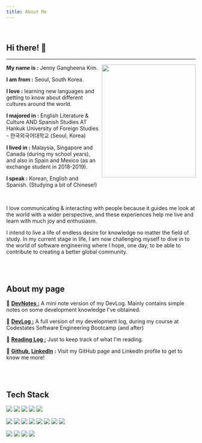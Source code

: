 ```yaml
---
title: About Me
---
```

<br />

## Hi there! 👋
---

<img src="https://user-images.githubusercontent.com/85834764/151697276-79d58a10-887c-43d4-bcb3-ab96acb9950c.jpg" height="300px" width="250px" align="right">


**My name is :** Jenny Gangheena Kim. 

**I am from :** Seoul, South Korea. 

**I love :** learning new languages and getting to know about different cultures around the world. 

**I majored in :**
English Literature & Culture AND Spanish Studies AT Hankuk University of Foreign Studies - 한국외국어대학교 (Seoul, Korea)

**I lived in :** Malaysia, Singapore and Canada (during my school years), and also in Spain and Mexico (as an exchange student in 2018-2019).

**I speak :** Korean, English and Spanish. (Studying a bit of Chinese!)

<br />

I love communicating & interacting with people because it guides me look at the world with a wider perspective, and these experiences help me live and learn with much joy and enthusiasm.

I intend to live a life of endless desire for knowledge no matter the field of study. In my current stage in life, I am now challenging myself to dive in to the world of software engineering where I hope, one day, to be able to contribute to creating a better global community.


<br />
<br />

## About my page

🔮 **[DevNotes :](https://jenjenhub.github.io/index.html)** A mini note version of my DevLog. Mainly contains simple notes on some development knowledge I've obtained.

🔮 **[DevLog :](https://velog.io/@jenjenhub/series/bootcamp)** A full version of my development log, during my course at Codestates Software Engineering Bootcamp (and after) 

🔮 **[Reading Log :](https://velog.io/@jenjenhub/series/Reading-Log)** Just to keep track of what I'm reading.

🔮 **[Github](https://github.com/jenjenhub), [LinkedIn](https://www.linkedin.com/feed/) :**
Visit my GitHub page and LinkedIn profile to get to know me more! 

<br />
<br />

## Tech Stack
<img src="https://img.shields.io/badge/JavaScript-F7DF1E?style=for-the-badge&logo=JavaScript&logoColor=black"/>  <img src="https://img.shields.io/badge/React-61DAFB?style=for-the-badge&logo=React&logoColor=black"/> <img src="https://img.shields.io/badge/HTML-E34F26?style=for-the-badge&logo=HTML5&logoColor=white"/> <img src="https://img.shields.io/badge/CSS-1572B6?style=for-the-badge&logo=CSS3&logoColor=white"/>
<img src="https://img.shields.io/badge/Redux-764ABC?style=for-the-badge&logo=Redux&logoColor=white"/>

<img src="https://img.shields.io/badge/Node.js-339933?style=for-the-badge&logo=Node.js&logoColor=white"/> <img src="https://img.shields.io/badge/express.js-000000?style=for-the-badge&logo=express&logoColor=white"/> <img src="https://img.shields.io/badge/Sequelize-52B0E7?style=for-the-badge&logo=Sequelize&logoColor=white"/> <img src="https://img.shields.io/badge/MySQL-4479A1?style=for-the-badge&logo=MySQL&logoColor=white"/> <img src="https://img.shields.io/badge/Axios-2480E6?style=for-the-badge&logo=A-Frame&logoColor=white"/> <img src="https://img.shields.io/badge/Amazon S3-569A31?style=for-the-badge&logo=Amazon S3&logoColor=white"/> <img src="https://img.shields.io/badge/Amazon EC2-232F3E?style=for-the-badge&logo=Amazon AWS&logoColor=white"/> <img src="https://img.shields.io/badge/Amazon RDS-4053D6?style=for-the-badge&logo=Amazon AWS&logoColor=white"/>

<img src="https://img.shields.io/badge/Tailwind-06B6D4?style=for-the-badge&logo=Tailwind CSS&logoColor=white"/> <img src="https://img.shields.io/badge/Figma-F24E1E?style=for-the-badge&logo=Figma&logoColor=white"/> <img src="https://img.shields.io/badge/Swiper-6332F6?style=for-the-badge&logo=Swiper&logoColor=white"/>
<img src="https://img.shields.io/badge/styled--components-DB7093?style=for-the-badge&logo=styled-components&logoColor=white"/>

<br />


<br />





